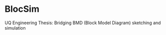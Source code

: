 BlocSim
=======

UQ Engineering Thesis: Bridging BMD (Block Model Diagram) sketching and simulation
